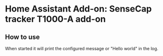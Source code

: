 # Home Assistant Add-on: SenseCap tracker T1000-A add-on

## How to use

When started it will print the configured message or "Hello world" in the log.

